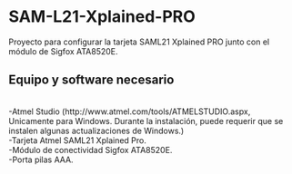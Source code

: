 # SAM-L21-Xplained-PRO
Proyecto para configurar la tarjeta SAML21 Xplained PRO junto con el módulo de Sigfox ATA8520E.

## Equipo y software necesario ##
<br />
-Atmel Studio (http://www.atmel.com/tools/ATMELSTUDIO.aspx, Unicamente para Windows. Durante la instalación, puede requerir que se instalen algunas actualizaciones de Windows.)
<br />
-Tarjeta Atmel SAML21 Xplained Pro.
<br />
-Módulo de conectividad Sigfox ATA8520E.
<br />
-Porta pilas AAA.